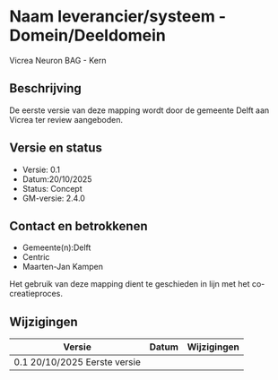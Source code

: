 # Naam leverancier/systeem - Domein/Deeldomein
Vicrea Neuron BAG - Kern

## Beschrijving
De eerste versie van deze mapping wordt door de gemeente Delft aan Vicrea ter review aangeboden.

## Versie en status
- Versie: 0.1  
- Datum:20/10/2025
- Status: Concept 
- GM-versie: 2.4.0

## Contact en betrokkenen
- Gemeente(n):Delft 
- Centric  
- Maarten-Jan Kampen

Het gebruik van deze mapping dient te geschieden in lijn met het co-creatieproces.

## Wijzigingen
| Versie | Datum       | Wijzigingen                  |
|--------|-------------|-----------------------------|
|    0.1  20/10/2025    Eerste versie  |             |                             |
